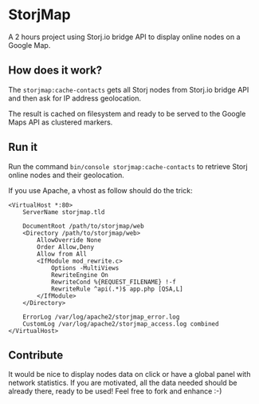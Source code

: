 # StorjMap

A 2 hours project using Storj.io bridge API to display online nodes on a Google Map.

## How does it work?

The `storjmap:cache-contacts` gets all Storj nodes from Storj.io bridge API and then ask for IP address geolocation.

The result is cached on filesystem and ready to be served to the Google Maps API as clustered markers.

## Run it

Run the command `bin/console storjmap:cache-contacts` to retrieve Storj online nodes and their geolocation.

If you use Apache, a vhost as follow should do the trick:

```
<VirtualHost *:80>
    ServerName storjmap.tld

    DocumentRoot /path/to/storjmap/web
    <Directory /path/to/storjmap/web>
        AllowOverride None
        Order Allow,Deny
        Allow from All
        <IfModule mod_rewrite.c>
            Options -MultiViews
            RewriteEngine On
            RewriteCond %{REQUEST_FILENAME} !-f
            RewriteRule ^api(.*)$ app.php [QSA,L]
        </IfModule>
    </Directory>

    ErrorLog /var/log/apache2/storjmap_error.log
    CustomLog /var/log/apache2/storjmap_access.log combined
</VirtualHost>
```

## Contribute

It would be nice to display nodes data on click or have a global panel with network statistics. If you are motivated, all
the data needed should be already there, ready to be used! Feel free to fork and enhance :-)

